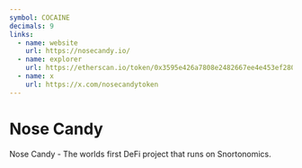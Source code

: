 ```yaml
---
symbol: COCAINE
decimals: 9
links:
  - name: website
    url: https://nosecandy.io/
  - name: explorer
    url: https://etherscan.io/token/0x3595e426a7808e2482667ee4e453ef280fbb9cf4
  - name: x
    url: https://x.com/nosecandytoken
---
```


# Nose Candy

Nose Candy - The worlds first DeFi project that runs on Snortonomics.
